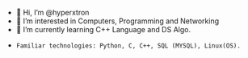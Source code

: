 - 👋 Hi, I’m @hyperxtron
- 👀 I’m interested in Computers, Programming and Networking
- 🌱 I’m currently learning C++ Language and DS Algo.
-     Familiar technologies: Python, C, C++, SQL (MYSQL), Linux(OS).
<!---
hyperxtron/hyperxtron is a ✨ special ✨ repository because its `README.md` (this file) appears on your GitHub profile.
You can click the Preview link to take a look at your changes.
--->
